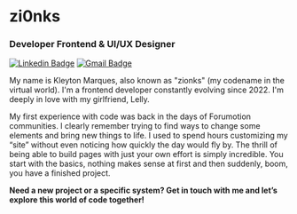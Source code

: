 # zi0nks

### Developer Frontend & UI/UX Designer

[![Linkedin Badge](https://img.shields.io/badge/-Meu%20LinkedIn-FFFFFF?style=flat-square&logo=Linkedin&logoColor=212121&link=https://www.linkedin.com/in/zionks/)](https://www.linkedin.com/in/zionks/) 
[![Gmail Badge](https://img.shields.io/badge/-contatozionks@gmail.com-FFFFFF?style=flat-square&logo=Gmail&logoColor=212121&link=mailto:contatozionks@gmail.com)](contatozionks@gmail.com)

My name is Kleyton Marques, also known as "zionks" (my codename in the virtual world). I'm a frontend developer constantly evolving since 2022. I'm deeply in love with my girlfriend, Lelly.

My first experience with code was back in the days of Forumotion communities. I clearly remember trying to find ways to change some elements and bring new things to life. I used to spend hours customizing my “site” without even noticing how quickly the day would fly by.
The thrill of being able to build pages with just your own effort is simply incredible. You start with the basics, nothing makes sense at first and then suddenly, boom, you have a finished project.

**Need a new project or a specific system? Get in touch with me and let’s explore this world of code together!**
